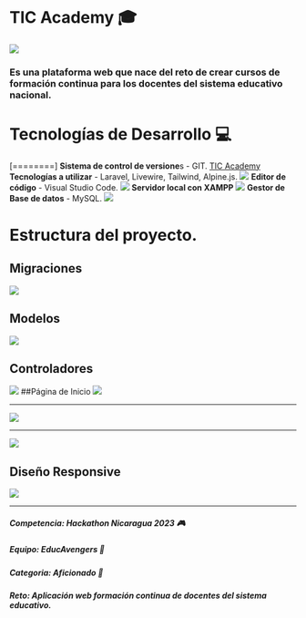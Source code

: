 # TIC Academy :mortar_board:
![](https://tinypic.host/images/2023/10/01/logo-completo-con-borde-blanco_013128.png)
### Es una plataforma web que nace del reto de crear cursos de formación continua para los docentes del sistema educativo nacional.

# Tecnologías de Desarrollo  :computer: 

[========]
**Sistema de control de versione**s - GIT.  [TIC Academy](https://github.com/hromero90/tic_academy "TIC Academy")
**Tecnologías a utilizar** - Laravel, Livewire, Tailwind, Alpine.js.
![](https://logospng.org/download/laravel/logo-laravel-icon-256.png)
**Editor de código** - Visual Studio Code.
![](https://tinypic.host/images/2023/10/01/proyecto_vscode.png)
**Servidor local con XAMPP**
![](https://tinypic.host/images/2023/10/02/Captura-de-pantalla-32.png)
**Gestor de Base de datos** - MySQL.
![](https://tinypic.host/images/2023/10/01/BBDD.png)

# Estructura del proyecto.

## Migraciones
![](https://tinypic.host/images/2023/10/01/Captura-de-pantalla-29.png)
## Modelos
![](https://tinypic.host/images/2023/10/01/Captura-de-pantalla-30.png)
## Controladores
![](https://tinypic.host/images/2023/10/01/Captura-de-pantalla-31.png)
##Página de Inicio
![](https://tinypic.host/images/2023/10/01/Index_I.png)

------------


![](https://tinypic.host/images/2023/10/02/Index_II.png)

------------


![](https://tinypic.host/images/2023/10/02/Index_III.png)

## Diseño Responsive
![](https://tinypic.host/images/2023/10/02/Responsive.png)

------------

##### Competencia: Hackathon Nicaragua 2023 :video_game:
##### Equipo: EducAvengers :floppy_disk: 
##### Categoria: Aficionado :rocket:
##### Reto: Aplicación web formación continua de docentes del sistema educativo.
